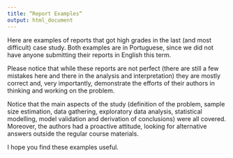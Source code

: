 ```yaml
---
title: “Report Examples“
output: html_document
---
```


Here are examples of reports that got high grades in the last (and most difficult) case study. Both examples are in Portuguese, since we did not have anyone submitting their reports in English this term.

Please notice that while these reports are not perfect (there are still a few mistakes here and there in the analysis and interpretation) they are mostly correct and, very importantly, demonstrate the efforts of their authors in thinking and working on the problem. 

Notice that the main aspects of the study (definition of the problem, sample size estimation, data gathering, exploratory data analysis, statistical modelling, model validation and derivation of conclusions) were all covered. Moreover, the authors had a proactive attitude, looking for alternative answers outside the regular course materials.

I hope you find these examples useful.